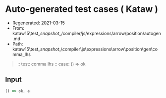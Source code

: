 # Auto-generated test cases ( Kataw )
- Regenerated: 2021-03-15
- From: kataw15\test\__snapshot__/compiler/js/expressions/arrow/position/autogen.md
- Path: kataw15\test\__snapshot__\compiler\js\expressions\arrow\position\gen\comma_lhs
> :: test: comma lhs
> :: case: () => ok
## Input

`````js
() => ok, a
`````
